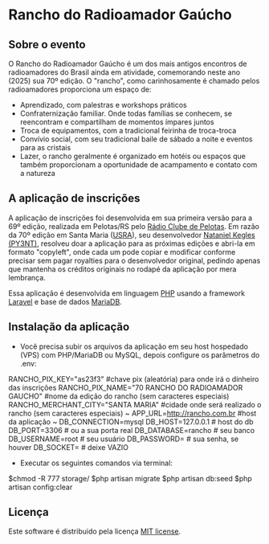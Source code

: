 <p align="center"><h1>Rancho do Radioamador Gaúcho</h1></p>


## Sobre o evento

O Rancho do Radioamador Gaúcho é um dos mais antigos encontros de radioamadores do Brasil ainda em atividade, comemorando neste ano (2025) sua 70º edição. O "rancho", como carinhosamente é chamado pelos radioamadores proporciona um espaço de:

- Aprendizado, com palestras e workshops práticos
- Confraternização familiar. Onde todas famílias se conhecem, se reencontram e compartilham de momentos ímpares juntos
- Troca de equipamentos, com a tradicional feirinha de troca-troca
- Convívio social, com seu tradicional baile de sábado a noite e eventos para as cristais
- Lazer, o rancho geralmente é organizado em hotéis ou espaços que também proporcionam a oportunidade de acampamento e contato com a natureza

## A aplicação de inscrições

A aplicação de inscrições foi desenvolvida em sua primeira versão para a 69º edição, realizada em Pelotas/RS pelo [Rádio Clube de Pelotas](https://py3rcp.org/). Em razão da 70º edição em Santa Maria ([USRA](https://py3ur.blogspot.com/)), seu desenvolvedor [Nataniel Kegles (PY3NT)](https://www.kegles.com.br/contrate), resolveu doar a aplicação para as próximas edições e abri-la em formato "copyleft", onde cada um pode copiar e modificar conforme precisar sem pagar royalties para o desenvolvedor original, pedindo apenas que mantenha os créditos originais no rodapé da aplicação por mera lembrança.

Essa aplicação é desenvolvida em linguagem [PHP](https://php.net/) usando a framework [Laravel](https://laravel.com/) e base de dados [MariaDB](https://mariadb.org/).

## Instalação da aplicação

- Você precisa subir os arquivos da aplicação em seu host hospedado (VPS) com PHP/MariaDB ou MySQL, depois configure os parâmetros do .env:

RANCHO_PIX_KEY="as23f3"                             #chave pix (aleatória) para onde irá o dinheiro das inscrições
RANCHO_PIX_NAME="70 RANCHO DO RADIOAMADOR GAUCHO"   #nome da edição do rancho (sem caracteres especiais)
RANCHO_MERCHANT_CITY="SANTA MARIA"                  #cidade onde será realizado o rancho (sem caracteres especiais)
~
APP_URL=http://rancho.com.br                        #host da aplicação
~
DB_CONNECTION=mysql
DB_HOST=127.0.0.1                                   # host do db
DB_PORT=3306                                        # ou a sua porta real
DB_DATABASE=rancho                                  # seu banco
DB_USERNAME=root                                    # seu usuário
DB_PASSWORD=                                        # sua senha, se houver
DB_SOCKET=                                          # deixe VAZIO


- Executar os seguintes comandos via terminal:

$chmod -R 777 storage/
$php artisan migrate
$php artisan db:seed
$php artisan config:clear

## Licença

Este software é distribuido pela licença [MIT license](https://opensource.org/licenses/MIT).
